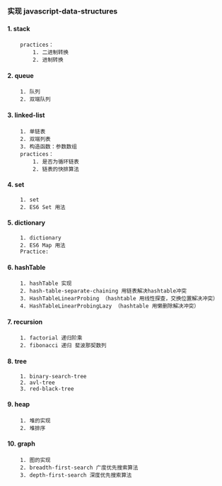 ### 实现 javascript-data-structures

#### 1. stack

        practices：
            1. 二进制转换
            2. 进制转换

#### 2. queue

        1. 队列
        2. 双端队列

#### 3. linked-list

        1. 单链表
        2. 双端列表
        3. 构造函数：参数数组
        practices：
            1. 是否为循环链表
            2. 链表的快排算法

#### 4. set

        1. set
        2. ES6 Set 用法

#### 5. dictionary

        1. dictionary
        2. ES6 Map 用法
        Practice:

#### 6. hashTable

        1. hashTable 实现
        2. hash-table-separate-chaining 用链表解决hashtable冲突
        3. HashTableLinearProbing （hashtable 用线性探查，交换位置解决冲突）
        4. HashTableLinearProbingLazy （hashtable 用懒删除解决冲突）

#### 7. recursion

        1. factorial 递归阶乘
        2. fibonacci 递归 斐波那契数列

#### 8. tree

        1. binary-search-tree
        2. avl-tree
        3. red-black-tree

#### 9. heap

        1. 堆的实现
        2. 堆排序

#### 10. graph

        1. 图的实现
        2. breadth-first-search 广度优先搜索算法
        3. depth-first-search 深度优先搜索算法
